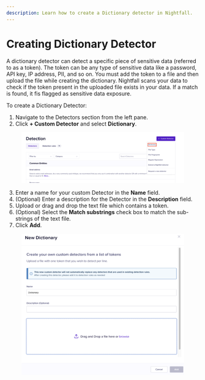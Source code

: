 ```yaml
---
description: Learn how to create a Dictionary detector in Nightfall.
---
```


# Creating Dictionary Detector

A dictionary detector can detect a specific piece of sensitive data (referred to as a token). The token can be any type of sensitive data like a password, API key, IP address, PII, and so on. You must add the token to a file and then upload the file while creating the dictionary. Nightfall scans your data to check if the token present in the uploaded file exists in your data. If a match is found, it fis flagged as sensitive data exposure.&#x20;

To create a Dictionary Detector:

1. Navigate to the Detectors section from the left pane.
2. Click **+ Custom Detector** and select **Dictionary**.&#x20;

<figure><img src="../../.gitbook/assets/image (64).png" alt=""><figcaption></figcaption></figure>

3. Enter a name for your custom Detector in the **Name** field.&#x20;
4. (Optional) Enter a description for the Detector in the **Description** field.
5. Upload or drag and drop the text file which contains a token.
6. (Optional) Select the **Match substrings** check box to match the sub-strings of the text file.
7. Click **Add**.

<figure><img src="../../.gitbook/assets/image (65).png" alt="" width="563"><figcaption></figcaption></figure>
